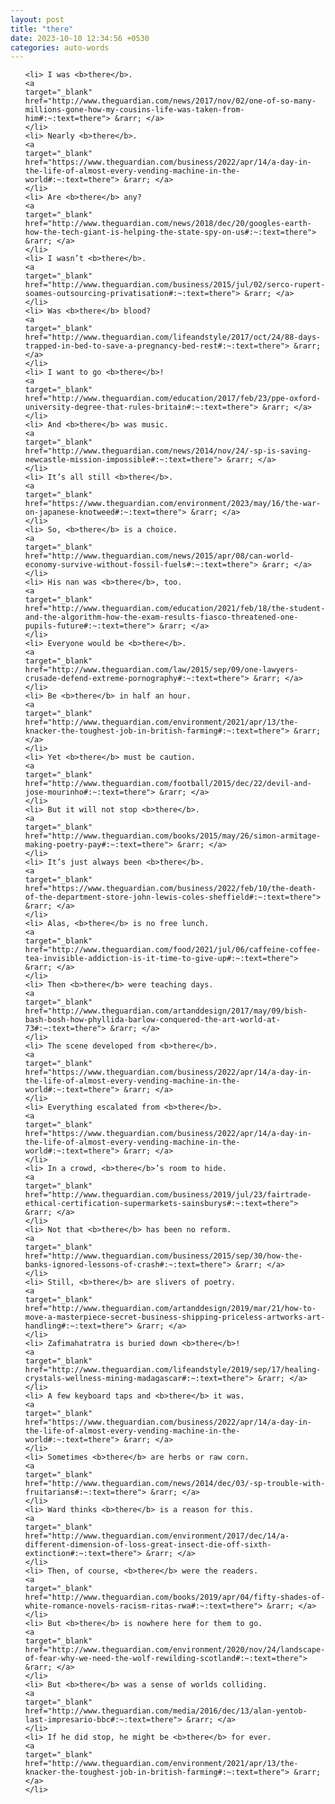 ```yaml
---
layout: post
title: "there"
date: 2023-10-10 12:34:56 +0530
categories: auto-words
---
```

<ol>

    <li> I was <b>there</b>.
    <a 
    target="_blank" 
    href="http://www.theguardian.com/news/2017/nov/02/one-of-so-many-millions-gone-how-my-cousins-life-was-taken-from-him#:~:text=there"> &rarr; </a>
    </li>
    <li> Nearly <b>there</b>.
    <a 
    target="_blank" 
    href="https://www.theguardian.com/business/2022/apr/14/a-day-in-the-life-of-almost-every-vending-machine-in-the-world#:~:text=there"> &rarr; </a>
    </li>
    <li> Are <b>there</b> any?
    <a 
    target="_blank" 
    href="http://www.theguardian.com/news/2018/dec/20/googles-earth-how-the-tech-giant-is-helping-the-state-spy-on-us#:~:text=there"> &rarr; </a>
    </li>
    <li> I wasn’t <b>there</b>.
    <a 
    target="_blank" 
    href="http://www.theguardian.com/business/2015/jul/02/serco-rupert-soames-outsourcing-privatisation#:~:text=there"> &rarr; </a>
    </li>
    <li> Was <b>there</b> blood?
    <a 
    target="_blank" 
    href="http://www.theguardian.com/lifeandstyle/2017/oct/24/88-days-trapped-in-bed-to-save-a-pregnancy-bed-rest#:~:text=there"> &rarr; </a>
    </li>
    <li> I want to go <b>there</b>!
    <a 
    target="_blank" 
    href="http://www.theguardian.com/education/2017/feb/23/ppe-oxford-university-degree-that-rules-britain#:~:text=there"> &rarr; </a>
    </li>
    <li> And <b>there</b> was music.
    <a 
    target="_blank" 
    href="http://www.theguardian.com/news/2014/nov/24/-sp-is-saving-newcastle-mission-impossible#:~:text=there"> &rarr; </a>
    </li>
    <li> It’s all still <b>there</b>.
    <a 
    target="_blank" 
    href="https://www.theguardian.com/environment/2023/may/16/the-war-on-japanese-knotweed#:~:text=there"> &rarr; </a>
    </li>
    <li> So, <b>there</b> is a choice.
    <a 
    target="_blank" 
    href="http://www.theguardian.com/news/2015/apr/08/can-world-economy-survive-without-fossil-fuels#:~:text=there"> &rarr; </a>
    </li>
    <li> His nan was <b>there</b>, too.
    <a 
    target="_blank" 
    href="http://www.theguardian.com/education/2021/feb/18/the-student-and-the-algorithm-how-the-exam-results-fiasco-threatened-one-pupils-future#:~:text=there"> &rarr; </a>
    </li>
    <li> Everyone would be <b>there</b>.
    <a 
    target="_blank" 
    href="http://www.theguardian.com/law/2015/sep/09/one-lawyers-crusade-defend-extreme-pornography#:~:text=there"> &rarr; </a>
    </li>
    <li> Be <b>there</b> in half an hour.
    <a 
    target="_blank" 
    href="http://www.theguardian.com/environment/2021/apr/13/the-knacker-the-toughest-job-in-british-farming#:~:text=there"> &rarr; </a>
    </li>
    <li> Yet <b>there</b> must be caution.
    <a 
    target="_blank" 
    href="http://www.theguardian.com/football/2015/dec/22/devil-and-jose-mourinho#:~:text=there"> &rarr; </a>
    </li>
    <li> But it will not stop <b>there</b>.
    <a 
    target="_blank" 
    href="http://www.theguardian.com/books/2015/may/26/simon-armitage-making-poetry-pay#:~:text=there"> &rarr; </a>
    </li>
    <li> It’s just always been <b>there</b>.
    <a 
    target="_blank" 
    href="https://www.theguardian.com/business/2022/feb/10/the-death-of-the-department-store-john-lewis-coles-sheffield#:~:text=there"> &rarr; </a>
    </li>
    <li> Alas, <b>there</b> is no free lunch.
    <a 
    target="_blank" 
    href="http://www.theguardian.com/food/2021/jul/06/caffeine-coffee-tea-invisible-addiction-is-it-time-to-give-up#:~:text=there"> &rarr; </a>
    </li>
    <li> Then <b>there</b> were teaching days.
    <a 
    target="_blank" 
    href="http://www.theguardian.com/artanddesign/2017/may/09/bish-bash-bosh-how-phyllida-barlow-conquered-the-art-world-at-73#:~:text=there"> &rarr; </a>
    </li>
    <li> The scene developed from <b>there</b>.
    <a 
    target="_blank" 
    href="https://www.theguardian.com/business/2022/apr/14/a-day-in-the-life-of-almost-every-vending-machine-in-the-world#:~:text=there"> &rarr; </a>
    </li>
    <li> Everything escalated from <b>there</b>.
    <a 
    target="_blank" 
    href="https://www.theguardian.com/business/2022/apr/14/a-day-in-the-life-of-almost-every-vending-machine-in-the-world#:~:text=there"> &rarr; </a>
    </li>
    <li> In a crowd, <b>there</b>’s room to hide.
    <a 
    target="_blank" 
    href="http://www.theguardian.com/business/2019/jul/23/fairtrade-ethical-certification-supermarkets-sainsburys#:~:text=there"> &rarr; </a>
    </li>
    <li> Not that <b>there</b> has been no reform.
    <a 
    target="_blank" 
    href="http://www.theguardian.com/business/2015/sep/30/how-the-banks-ignored-lessons-of-crash#:~:text=there"> &rarr; </a>
    </li>
    <li> Still, <b>there</b> are slivers of poetry.
    <a 
    target="_blank" 
    href="http://www.theguardian.com/artanddesign/2019/mar/21/how-to-move-a-masterpiece-secret-business-shipping-priceless-artworks-art-handling#:~:text=there"> &rarr; </a>
    </li>
    <li> Zafimahatratra is buried down <b>there</b>!
    <a 
    target="_blank" 
    href="http://www.theguardian.com/lifeandstyle/2019/sep/17/healing-crystals-wellness-mining-madagascar#:~:text=there"> &rarr; </a>
    </li>
    <li> A few keyboard taps and <b>there</b> it was.
    <a 
    target="_blank" 
    href="https://www.theguardian.com/business/2022/apr/14/a-day-in-the-life-of-almost-every-vending-machine-in-the-world#:~:text=there"> &rarr; </a>
    </li>
    <li> Sometimes <b>there</b> are herbs or raw corn.
    <a 
    target="_blank" 
    href="http://www.theguardian.com/news/2014/dec/03/-sp-trouble-with-fruitarians#:~:text=there"> &rarr; </a>
    </li>
    <li> Ward thinks <b>there</b> is a reason for this.
    <a 
    target="_blank" 
    href="http://www.theguardian.com/environment/2017/dec/14/a-different-dimension-of-loss-great-insect-die-off-sixth-extinction#:~:text=there"> &rarr; </a>
    </li>
    <li> Then, of course, <b>there</b> were the readers.
    <a 
    target="_blank" 
    href="http://www.theguardian.com/books/2019/apr/04/fifty-shades-of-white-romance-novels-racism-ritas-rwa#:~:text=there"> &rarr; </a>
    </li>
    <li> But <b>there</b> is nowhere here for them to go.
    <a 
    target="_blank" 
    href="http://www.theguardian.com/environment/2020/nov/24/landscape-of-fear-why-we-need-the-wolf-rewilding-scotland#:~:text=there"> &rarr; </a>
    </li>
    <li> But <b>there</b> was a sense of worlds colliding.
    <a 
    target="_blank" 
    href="http://www.theguardian.com/media/2016/dec/13/alan-yentob-last-impresario-bbc#:~:text=there"> &rarr; </a>
    </li>
    <li> If he did stop, he might be <b>there</b> for ever.
    <a 
    target="_blank" 
    href="http://www.theguardian.com/environment/2021/apr/13/the-knacker-the-toughest-job-in-british-farming#:~:text=there"> &rarr; </a>
    </li>